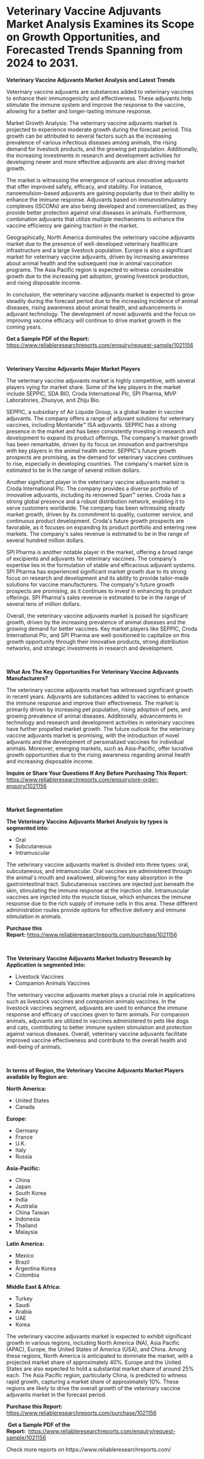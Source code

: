<p><h1>Veterinary Vaccine Adjuvants Market Analysis Examines its Scope on Growth Opportunities, and Forecasted Trends Spanning from 2024 to 2031.</h1></p><p><strong>Veterinary Vaccine Adjuvants Market Analysis and Latest Trends</strong></p>
<p><p>Veterinary vaccine adjuvants are substances added to veterinary vaccines to enhance their immunogenicity and effectiveness. These adjuvants help stimulate the immune system and improve the response to the vaccine, allowing for a better and longer-lasting immune response.</p><p>Market Growth Analysis: The veterinary vaccine adjuvants market is projected to experience moderate growth during the forecast period. This growth can be attributed to several factors such as the increasing prevalence of various infectious diseases among animals, the rising demand for livestock products, and the growing pet population. Additionally, the increasing investments in research and development activities for developing newer and more effective adjuvants are also driving market growth.</p><p>The market is witnessing the emergence of various innovative adjuvants that offer improved safety, efficacy, and stability. For instance, nanoemulsion-based adjuvants are gaining popularity due to their ability to enhance the immune response. Adjuvants based on immunostimulatory complexes (ISCOMs) are also being developed and commercialized, as they provide better protection against viral diseases in animals. Furthermore, combination adjuvants that utilize multiple mechanisms to enhance the vaccine efficiency are gaining traction in the market.</p><p>Geographically, North America dominates the veterinary vaccine adjuvants market due to the presence of well-developed veterinary healthcare infrastructure and a large livestock population. Europe is also a significant market for veterinary vaccine adjuvants, driven by increasing awareness about animal health and the subsequent rise in animal vaccination programs. The Asia Pacific region is expected to witness considerable growth due to the increasing pet adoption, growing livestock production, and rising disposable income.</p><p>In conclusion, the veterinary vaccine adjuvants market is expected to grow steadily during the forecast period due to the increasing incidence of animal diseases, rising awareness about animal health, and advancements in adjuvant technology. The development of novel adjuvants and the focus on improving vaccine efficacy will continue to drive market growth in the coming years.</p></p>
<p><strong>Get a Sample PDF of the Report:&nbsp;</strong> <a href="https://www.reliableresearchreports.com/enquiry/request-sample/1021156">https://www.reliableresearchreports.com/enquiry/request-sample/1021156</a></p>
<p>&nbsp;</p>
<p><strong>Veterinary Vaccine Adjuvants Major Market Players</strong></p>
<p><p>The veterinary vaccine adjuvants market is highly competitive, with several players vying for market share. Some of the key players in the market include SEPPIC, SDA BIO, Croda International Plc, SPI Pharma, MVP Laboratories, Zhuoyue, and Zhiju Bio.</p><p>SEPPIC, a subsidiary of Air Liquide Group, is a global leader in vaccine adjuvants. The company offers a range of adjuvant solutions for veterinary vaccines, including Montanide™ ISA adjuvants. SEPPIC has a strong presence in the market and has been consistently investing in research and development to expand its product offerings. The company's market growth has been remarkable, driven by its focus on innovation and partnerships with key players in the animal health sector. SEPPIC's future growth prospects are promising, as the demand for veterinary vaccines continues to rise, especially in developing countries. The company's market size is estimated to be in the range of several million dollars.</p><p>Another significant player in the veterinary vaccine adjuvants market is Croda International Plc. The company provides a diverse portfolio of innovative adjuvants, including its renowned Span™ series. Croda has a strong global presence and a robust distribution network, enabling it to serve customers worldwide. The company has been witnessing steady market growth, driven by its commitment to quality, customer service, and continuous product development. Croda's future growth prospects are favorable, as it focuses on expanding its product portfolio and entering new markets. The company's sales revenue is estimated to be in the range of several hundred million dollars.</p><p>SPI Pharma is another notable player in the market, offering a broad range of excipients and adjuvants for veterinary vaccines. The company's expertise lies in the formulation of stable and efficacious adjuvant systems. SPI Pharma has experienced significant market growth due to its strong focus on research and development and its ability to provide tailor-made solutions for vaccine manufacturers. The company's future growth prospects are promising, as it continues to invest in enhancing its product offerings. SPI Pharma's sales revenue is estimated to be in the range of several tens of million dollars.</p><p>Overall, the veterinary vaccine adjuvants market is poised for significant growth, driven by the increasing prevalence of animal diseases and the growing demand for better vaccines. Key market players like SEPPIC, Croda International Plc, and SPI Pharma are well-positioned to capitalize on this growth opportunity through their innovative products, strong distribution networks, and strategic investments in research and development.</p></p>
<p>&nbsp;</p>
<p><strong>What Are The Key Opportunities For Veterinary Vaccine Adjuvants Manufacturers?</strong></p>
<p><p>The veterinary vaccine adjuvants market has witnessed significant growth in recent years. Adjuvants are substances added to vaccines to enhance the immune response and improve their effectiveness. The market is primarily driven by increasing pet population, rising adoption of pets, and growing prevalence of animal diseases. Additionally, advancements in technology and research and development activities in veterinary vaccines have further propelled market growth. The future outlook for the veterinary vaccine adjuvants market is promising, with the introduction of novel adjuvants and the development of personalized vaccines for individual animals. Moreover, emerging markets, such as Asia-Pacific, offer lucrative growth opportunities due to the rising awareness regarding animal health and increasing disposable income.</p></p>
<p><strong>Inquire or Share Your Questions If Any Before Purchasing This Report:</strong> <a href="https://www.reliableresearchreports.com/enquiry/pre-order-enquiry/1021156">https://www.reliableresearchreports.com/enquiry/pre-order-enquiry/1021156</a></p>
<p>&nbsp;</p>
<p><strong>Market Segmentation</strong></p>
<p><strong>The Veterinary Vaccine Adjuvants Market Analysis by types is segmented into:</strong></p>
<p><ul><li>Oral</li><li>Subcutaneous</li><li>Intramuscular</li></ul></p>
<p><p>The veterinary vaccine adjuvants market is divided into three types: oral, subcutaneous, and intramuscular. Oral vaccines are administered through the animal's mouth and swallowed, allowing for easy absorption in the gastrointestinal tract. Subcutaneous vaccines are injected just beneath the skin, stimulating the immune response at the injection site. Intramuscular vaccines are injected into the muscle tissue, which enhances the immune response due to the rich supply of immune cells in this area. These different administration routes provide options for effective delivery and immune stimulation in animals.</p></p>
<p><strong>Purchase this Report:&nbsp;</strong><a href="https://www.reliableresearchreports.com/purchase/1021156">https://www.reliableresearchreports.com/purchase/1021156</a></p>
<p>&nbsp;</p>
<p><strong>The Veterinary Vaccine Adjuvants Market Industry Research by Application is segmented into:</strong></p>
<p><ul><li>Livestock Vaccines</li><li>Companion Animals Vaccines</li></ul></p>
<p><p>The veterinary vaccine adjuvants market plays a crucial role in applications such as livestock vaccines and companion animals vaccines. In the livestock vaccines segment, adjuvants are used to enhance the immune response and efficacy of vaccines given to farm animals. For companion animals, adjuvants are utilized in vaccines administered to pets like dogs and cats, contributing to better immune system stimulation and protection against various diseases. Overall, veterinary vaccine adjuvants facilitate improved vaccine effectiveness and contribute to the overall health and well-being of animals.</p></p>
<p>&nbsp;</p>
<p><strong>In terms of Region, the Veterinary Vaccine Adjuvants Market Players available by Region are:</strong></p>
<p>
    <p> <strong> North America: </strong>
        <ul>
            <li>United States</li>
            <li>Canada</li>
        </ul>
        </p> 
    <p> <strong> Europe: </strong>
        <ul>
            <li>Germany</li>
            <li>France</li>
            <li>U.K.</li>
            <li>Italy</li>
            <li>Russia</li>
        </ul>
        </p> 
    <p> <strong> Asia-Pacific: </strong>
        <ul>
            <li>China</li>
            <li>Japan</li>
            <li>South Korea</li>
            <li>India</li>
            <li>Australia</li>
            <li>China Taiwan</li>
            <li>Indonesia</li>
            <li>Thailand</li>
            <li>Malaysia</li>
        </ul>
        </p> 
    <p> <strong> Latin America: </strong>
        <ul>
            <li>Mexico</li>
            <li>Brazil</li>
            <li>Argentina Korea</li>
            <li>Colombia</li>
        </ul>
        </p> 
    <p> <strong> Middle East & Africa: </strong>
        <ul>
            <li>Turkey</li>
            <li>Saudi</li>
            <li>Arabia</li>
            <li>UAE</li>
            <li>Korea</li>
        </ul>
    </p>
    </p>
<p><p>The veterinary vaccine adjuvants market is expected to exhibit significant growth in various regions, including North America (NA), Asia Pacific (APAC), Europe, the United States of America (USA), and China. Among these regions, North America is anticipated to dominate the market, with a projected market share of approximately 40%. Europe and the United States are also expected to hold a substantial market share of around 25% each. The Asia Pacific region, particularly China, is predicted to witness rapid growth, capturing a market share of approximately 10%. These regions are likely to drive the overall growth of the veterinary vaccine adjuvants market in the forecast period.</p></p>
<p><strong>Purchase this Report: </strong><a href="https://www.reliableresearchreports.com/purchase/1021156">https://www.reliableresearchreports.com/purchase/1021156</a></p>
<p>&nbsp;<strong>Get a Sample PDF of the Report:&nbsp;&nbsp;</strong><a href="https://www.reliableresearchreports.com/enquiry/request-sample/1021156">https://www.reliableresearchreports.com/enquiry/request-sample/1021156</a></p>
<p><strong></strong></p>
<p>Check more reports on https://www.reliableresearchreports.com/</p>